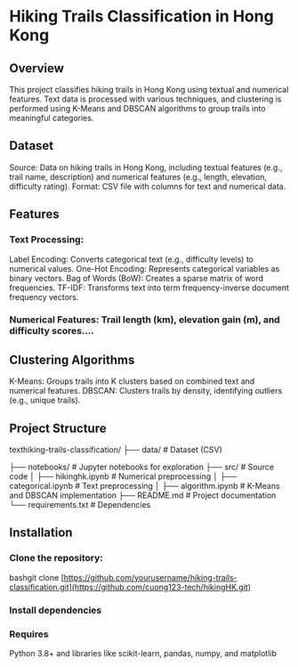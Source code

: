 # Hiking Trails Classification in Hong Kong
## Overview
This project classifies hiking trails in Hong Kong using textual and numerical features. Text data is processed with various techniques, and clustering is performed using K-Means and DBSCAN algorithms to group trails into meaningful categories.
## Dataset

Source: Data on hiking trails in Hong Kong, including textual features (e.g., trail name, description) and numerical features (e.g., length, elevation, difficulty rating).
Format: CSV file with columns for text and numerical data.

## Features

### Text Processing:

Label Encoding: Converts categorical text (e.g., difficulty levels) to numerical values.
One-Hot Encoding: Represents categorical variables as binary vectors.
Bag of Words (BoW): Creates a sparse matrix of word frequencies.
TF-IDF: Transforms text into term frequency-inverse document frequency vectors.


### Numerical Features: Trail length (km), elevation gain (m), and difficulty scores....

## Clustering Algorithms

K-Means: Groups trails into K clusters based on combined text and numerical features.
DBSCAN: Clusters trails by density, identifying outliers (e.g., unique trails).

## Project Structure
texthiking-trails-classification/
├── data/                    # Dataset (CSV)

├── notebooks/               # Jupyter notebooks for exploration
├── src/                     # Source code
│   ├── hikinghk.ipynb       # Numerical preprocessing
│   ├── categorical.ipynb    # Text preprocessing
│   ├── algorithm.ipynb      # K-Means and DBSCAN implementation
├── README.md                # Project documentation
└── requirements.txt         # Dependencies
## Installation

### Clone the repository:
bashgit clone [https://github.com/yourusername/hiking-trails-classification.git](https://github.com/cuong123-tech/hikingHK.git)

### Install dependencies

### Requires 

Python 3.8+ and libraries like scikit-learn, pandas, numpy, and matplotlib
